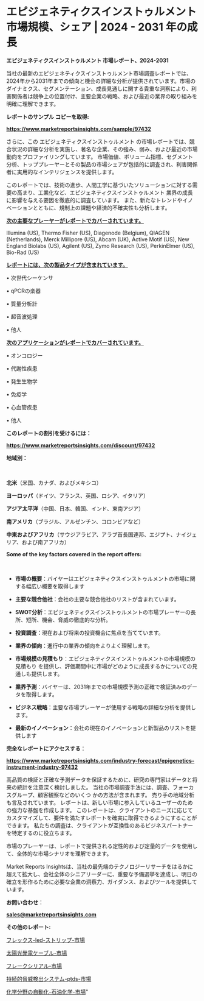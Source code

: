 # エピジェネティクスインストゥルメント 市場規模、シェア | 2024 - 2031 年の成長

<strong>エピジェネティクスインストゥルメント 市場レポート、2024-2031</strong>

当社の最新のエピジェネティクスインストゥルメント市場調査レポートでは、2024年から2031年までの傾向と機会の詳細な分析が提供されています。市場のダイナミクス、セグメンテーション、成長見通しに関する貴重な洞察により、利害関係者は競争上の位置付け、主要企業の戦略、および最近の業界の取り組みを明確に理解できます。



<strong>レポートのサンプル コピーを取得:</strong> <a href=https://www.marketreportsinsights.com/sample/97432>

<strong><u>https://www.marketreportsinsights.com/sample/97432</u></strong></a>

さらに、この エピジェネティクスインストゥルメント の市場レポートでは、競合状況の詳細な分析を実施し、著名な企業、その強み、弱み、および最近の市場動向をプロファイリングしています。 市場価値、ボリューム指標、セグメント分析、トッププレーヤーとその製品の市場シェアが包括的に調査され、利害関係者に実用的なインテリジェンスを提供します。

このレポートでは、技術の進歩、人間工学に基づいたソリューションに対する需要の高まり、工業化など、エピジェネティクスインストゥルメント 業界の成長に影響を与える要因を徹底的に調査しています。 また、新たなトレンドやイノベーションとともに、規制上の課題や経済的不確実性も分析します。



<strong><u>次の主要なプレーヤーがレポートでカバーされています。</u></strong>

Illumina (US), Thermo Fisher (US), Diagenode (Belgium), QIAGEN (Netherlands), Merck Millipore (US), Abcam (UK), Active Motif (US), New England Biolabs (US), Agilent (US), Zymo Research (US), PerkinElmer (US), Bio-Rad (US)



<strong><u><b>レポートには、次の製品タイプが含まれています。</b></u></strong>

• 次世代シーケンサ

• qPCRの楽器

• 質量分析計

• 超音波処理

• 他人



<strong><u><b>次のアプリケーションがレポートでカバーされています。</b></u></strong>

• オンコロジー

• 代謝性疾患

• 発生生物学

• 免疫学

• 心血管疾患

• 他人



<strong><b>このレポートの割引を受けるには：</b></strong>

<a href=https://www.marketreportsinsights.com/discount/97432>

<strong><u>https://www.marketreportsinsights.com/discount/97432</u></strong></a>



<strong>地域別：</strong>

<strong> </strong>



<strong>北米</strong>（米国、カナダ、およびメキシコ）



<strong>ヨーロッパ</strong>（ドイツ、フランス、英国、ロシア、イタリア）



<strong>アジア太平洋</strong>（中国、日本、韓国、インド、東南アジア）



<strong>南アメリカ</strong>（ブラジル、アルゼンチン、コロンビアなど）



<strong>中東およびアフリカ</strong>（サウジアラビア、アラブ首長国連邦、エジプト、ナイジェリア、および南アフリカ）



<strong>Some of the key factors covered in the report offers:</strong>

<strong> </strong>
<ul>
  <li>

<strong>市場の概要</strong>：バイヤーはエピジェネティクスインストゥルメントの市場に関する幅広い概要を取得します</li>
  <li>

<strong>主要な競合他社</strong>：会社の主要な競合他社のリストが含まれています。</li>
  <li>

<strong>SWOT分析</strong>：エピジェネティクスインストゥルメントの市場プレーヤーの長所、短所、機会、脅威の徹底的な分析。</li>
  <li>

<strong>投資調査</strong>：現在および将来の投資機会に焦点を当てています。</li>
  <li>

<strong>業界の傾向</strong>：進行中の業界の傾向をよりよく理解します。</li>
  <li>

<strong>市場規模の見積もり</strong>：エピジェネティクスインストゥルメントの市場規模の見積もり を提供し、評価期間中に市場がどのように成長するかについての見通しも提供します。</li>
  <li>

<strong>業界予測</strong>：バイヤーは、2031年までの市場規模予測の正確で検証済みのデータを取得します。</li>
  <li>

<strong>ビジネス戦略</strong>：主要な市場プレーヤーが使用する戦略の詳細な分析を提供します。</li>
  <li>

<strong>最新のイノベーション</strong>：会社の現在のイノベーションと新製品のリストを提供します</li>
</ul>


<strong>完全なレポートにアクセスする</strong>：

<a href=https://www.marketreportsinsights.com/industry-forecast/epigenetics-instrument-industry-97432>

<strong><u>https://www.marketreportsinsights.com/industry-forecast/epigenetics-instrument-industry-97432</u></strong></a>

高品質の検証と正確な予測データを保証するために、研究の専門家はデータと将来の統計を注意深く検討しました。 当社の市場調査手法には、調査、フォーカスグループ、顧客観察などのいくつ かの方法が含まれます。 売り手の地域分析も言及されています。 レポートは、新しい市場に参入しているユーザーのための強力な基盤を作成します。 このレポートは、クライアントのニーズに応じてカスタマイズして、要件を満たすレポートを確実に取得できるようにすることができます。 私たちの調査は、クライアントが互換性のあるビジネスパートナーを特定するのに役立ちます。

市場のプレーヤーは、レポートで提供される定性的および定量的データを使用して、全体的な市場シナリオを理解できます。

Market Reports Insightsは、当社の最先端のテクノロジーリサーチをはるかに超えて拡大し、会社全体のシニアリーダーに、重要な予備選挙を達成し、明日の確立を形作るために必要な企業の洞察力、ガイダンス、およびツールを提供しています。



<strong><b>お問い合わせ</b></strong>：

<a href=mailto:sales@marketreportsinsights.com>

<strong><u>sales@marketreportsinsights.com</u></strong></a>



<strong>その他のレポート:</strong>

<a href=https://www.linkedin.com/pulse/フレックス-led-ストリップ-市場-2023-年のダイナミクスとビジネストレンド-tprqf/>フレックス-led-ストリップ-市場</a>

<a href=https://www.linkedin.com/pulse/太陽光発電ケーブル-市場-2023-最新の-cagr-および成長分析-oeu8f/>太陽光発電ケーブル-市場</a>

<a href=https://www.linkedin.com/pulse/フレークシリアル-市場-2023-総合分析と事業成長戦略-2030-ff4cf/>フレークシリアル-市場</a>

<a href=https://www.linkedin.com/pulse/持続的脅威検出システム-ptds-市場-2023-総合分析と事業成長戦略-uio3f/>持続的脅威検出システム-ptds-市場</a>

<a href=https://www.linkedin.com/pulse/化学分野の自動化-石油化学-市場-2023-swot-分析と最新イノベーション-2030-pr-news-hub-vz2yf/>化学分野の自動化-石油化学-市場</a>"

